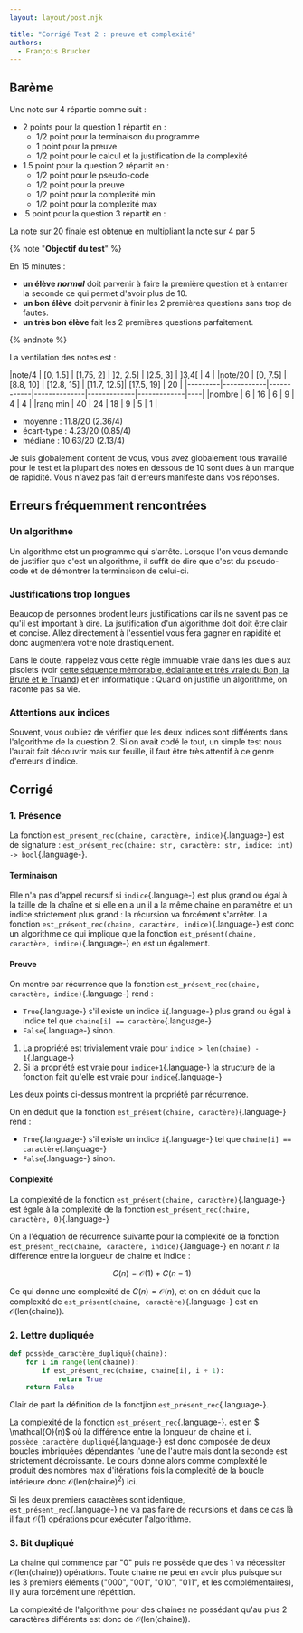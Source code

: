 ```yaml
---
layout: layout/post.njk

title: "Corrigé Test 2 : preuve et complexité"
authors:
  - François Brucker
---
```


## Barème

Une note sur 4 répartie comme suit :

- 2 points pour la question 1 répartit en :
  - 1/2 point pour la terminaison du programme
  - 1 point pour la preuve
  - 1/2 point pour le calcul et la justification de la complexité
- 1.5 point pour la question 2 répartit en :
  - 1/2 point pour le pseudo-code
  - 1/2 point pour la preuve
  - 1/2 point pour la complexité min
  - 1/2 point pour la complexité max
- .5 point pour la question 3 répartit en :

La note sur $20$ finale est obtenue en multipliant la note sur 4 par $5$

{% note "**Objectif du test**" %}

En 15 minutes :

- **un élève *normal*** doit parvenir à faire la première question et à entamer la seconde ce qui permet d'avoir plus de 10.
- **un bon élève** doit parvenir à finir les 2 premières questions sans trop de fautes.
- **un très bon élève** fait les 2 premières questions parfaitement.

{% endnote %}

La ventilation des notes est :

|note/4   | [0, 1.5]   | [1.75, 2]  | ]2, 2.5]     | ]2.5, 3]     | ]3,4[      | 4  |
|note/20  | [0, 7.5]   | [8.8, 10]  | [12.8, 15]   | [11.7, 12.5]| [17.5, 19]  | 20 |
|---------|------------|------------|--------------|-------------|-------------|----|
|nombre   |  6         |  16        |  6           |  9          | 4           | 4  |
|rang min | 40         | 24         | 18           | 9           | 5           | 1  |

- moyenne : 11.8/20 (2.36/4)
- écart-type : 4.23/20 (0.85/4)
- médiane : 10.63/20 (2.13/4)

Je suis globalement content de vous, vous avez globalement tous travaillé pour le test et la plupart des notes en dessous de 10 sont dues à un manque de rapidité. Vous n'avez pas fait d'erreurs manifeste dans vos réponses.

## Erreurs fréquemment rencontrées

### Un algorithme

Un algorithme etst un programme qui s'arrête. Lorsque l'on vous demande de justifier que c'est un algorithme, il suffit de dire que c'est du pseudo-code et de démontrer la terminaison de celui-ci.

### Justifications trop longues

Beaucop de personnes brodent leurs justifications car ils ne savent pas ce qu'il est important à dire. La jsutification d'un algorithme doit doit être clair et concise. Allez directement à l'essentiel vous fera gagner en rapidité et donc augmentera votre note drastiquement.

Dans le doute, rappelez vous cette règle immuable vraie dans les duels aux pisolets (voir [cette séquence mémorable, éclairante et très vraie du Bon, la Brute et le Truand](https://www.youtube.com/watch?v=sXE_tPTK1VI)) et en informatique : Quand on justifie un algorithme, on raconte pas sa vie.

### Attentions aux indices

Souvent, vous oubliez de vérifier que les deux indices sont différents dans l'algorithme de la question 2. Si on avait codé le tout, un simple test nous l'aurait fait découvrir mais sur feuille, il faut être très attentif à ce genre d'erreurs d'indice.

## Corrigé

### 1. Présence

La fonction `est_présent_rec(chaine, caractère, indice)`{.language-} est de signature : `est_présent_rec(chaine: str, caractère: str, indice: int) -> bool`{.language-}.

#### Terminaison

Elle n'a pas d'appel récursif si `indice`{.language-} est plus grand ou égal à la taille de la chaîne et si elle en a un il a la même chaine en paramètre et un indice strictement plus grand : la récursion va forcément s'arrêter. La fonction `est_présent_rec(chaine, caractère, indice)`{.language-} est donc un algorithme ce qui implique que la fonction `est_présent(chaine, caractère, indice)`{.language-} en est un également.

#### Preuve

On montre par récurrence que la fonction `est_présent_rec(chaine, caractère, indice)`{.language-} rend :

- `True`{.language-} s'il existe un indice `i`{.language-}  plus grand ou égal à indice tel que `chaine[i] == caractère`{.language-}
- `False`{.language-} sinon.

1. La propriété est trivialement vraie pour `indice > len(chaine) - 1`{.language-}
2. Si la propriété est vraie pour `indice+1`{.language-} la structure de la fonction fait qu'elle est vraie pour `indice`{.language-}

Les deux points ci-dessus montrent la propriété par récurrence.

On en déduit que la fonction `est_présent(chaine, caractère)`{.language-} rend :

- `True`{.language-} s'il existe un indice `i`{.language-} tel que `chaine[i] == caractère`{.language-}
- `False`{.language-} sinon.

#### Complexité

La complexité de la fonction `est_présent(chaine, caractère)`{.language-} est égale à la complexité de la fonction `est_présent_rec(chaine, caractère, 0)`{.language-}

On a l'équation de récurrence suivante pour la complexité de la fonction `est_présent_rec(chaine, caractère, indice)`{.language-} en notant $n$ la différence entre la longueur de chaine et indice :

$$
C(n) = \mathcal{O}(1) + C(n-1)
$$

Ce qui donne une complexité de $C(n) = \mathcal{O}(n)$, et on en déduit que la complexité de `est_présent(chaine, caractère)`{.language-} est en $\mathcal{O}(\text{len(chaine)})$.

### 2. Lettre dupliquée

```python
def possède_caractère_dupliqué(chaine):
    for i in range(len(chaine)):
        if est_présent_rec(chaine, chaine[i], i + 1):
            return True
    return False
```

Clair de part la définition de la fonctjion `est_présent_rec`{.language-}.

La complexité de la fonction `est_présent_rec`{.language-}. est en $ \mathcal{O}(n)$ où la différence entre la longueur de chaine et i. `possède_caractère_dupliqué`{.language-} est donc composée de deux boucles imbriquées dépendantes l'une de l'autre mais dont la seconde est strictement décroissante. Le cours donne alors comme complexité le produit des nombres max d'itérations fois la complexité de la boucle intérieure donc $\mathcal{O}(\text{len(chaine)}^2)$ ici.

Si les deux premiers caractères sont identique, `est_présent_rec`{.language-} ne va pas faire de récursions et dans ce cas là il faut $\mathcal{O}(1)$ opérations pour exécuter l'algorithme.

### 3. Bit dupliqué

La chaine qui commence par "0" puis ne possède que des 1 va nécessiter $\mathcal{O}(\text{len(chaine)})$ opérations. Toute chaine ne peut en avoir plus puisque sur les 3 premiers éléments ("000", "001", "010", "011", et les complémentaires), il y aura forcément une répétition.

La complexité de l'algorithme pour des chaines ne possédant qu'au plus 2 caractères différents est donc de $\mathcal{O}(\text{len(chaine)})$.
